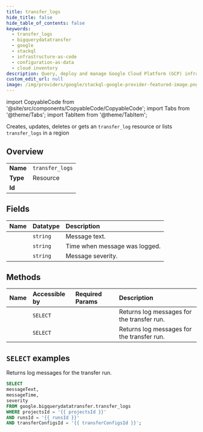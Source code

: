 ```yaml
---
title: transfer_logs
hide_title: false
hide_table_of_contents: false
keywords:
  - transfer_logs
  - bigquerydatatransfer
  - google
  - stackql
  - infrastructure-as-code
  - configuration-as-data
  - cloud inventory
description: Query, deploy and manage Google Cloud Platform (GCP) infrastructure and resources using SQL
custom_edit_url: null
image: /img/providers/google/stackql-google-provider-featured-image.png
---
```


import CopyableCode from '@site/src/components/CopyableCode/CopyableCode';
import Tabs from '@theme/Tabs';
import TabItem from '@theme/TabItem';

Creates, updates, deletes or gets an <code>transfer_log</code> resource or lists <code>transfer_logs</code> in a region

## Overview
<table><tbody>
<tr><td><b>Name</b></td><td><code>transfer_logs</code></td></tr>
<tr><td><b>Type</b></td><td>Resource</td></tr>
<tr><td><b>Id</b></td><td><CopyableCode code="google.bigquerydatatransfer.transfer_logs" /></td></tr>
</tbody></table>

## Fields
| Name | Datatype | Description |
|:-----|:---------|:------------|
| <CopyableCode code="messageText" /> | `string` | Message text. |
| <CopyableCode code="messageTime" /> | `string` | Time when message was logged. |
| <CopyableCode code="severity" /> | `string` | Message severity. |

## Methods
| Name | Accessible by | Required Params | Description |
|:-----|:--------------|:----------------|:------------|
| <CopyableCode code="projects_locations_transfer_configs_runs_transfer_logs_list" /> | `SELECT` | <CopyableCode code="locationsId, projectsId, runsId, transferConfigsId" /> | Returns log messages for the transfer run. |
| <CopyableCode code="projects_transfer_configs_runs_transfer_logs_list" /> | `SELECT` | <CopyableCode code="projectsId, runsId, transferConfigsId" /> | Returns log messages for the transfer run. |

## `SELECT` examples

Returns log messages for the transfer run.

```sql
SELECT
messageText,
messageTime,
severity
FROM google.bigquerydatatransfer.transfer_logs
WHERE projectsId = '{{ projectsId }}'
AND runsId = '{{ runsId }}'
AND transferConfigsId = '{{ transferConfigsId }}'; 
```

